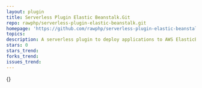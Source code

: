 ```yaml
---
layout: plugin
title: Serverless Plugin Elastic Beanstalk.Git
repo: rawphp/serverless-plugin-elastic-beanstalk.git
homepage: 'https://github.com/rawphp/serverless-plugin-elastic-beanstalk.git'
topics: 
description: A serverless plugin to deploy applications to AWS ElasticBeanstalk.
stars: 0
stars_trend: 
forks_trend: 
issues_trend: 
---
```



{}
